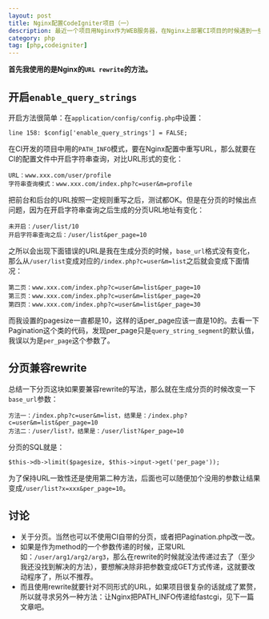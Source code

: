 ```yaml
---
layout: post
title: Nginx配置CodeIgniter项目（一）
description: 最近一个项目用Nginx作为WEB服务器，在Nginx上部署CI项目的时候遇到一些问题，想必好多朋友都遇到或者已经解决了，特总结一下。
category: php
tag: [php,codeigniter]
---
```


**首先我使用的是Nginx的`URL rewrite`的方法。**

## 开启`enable_query_strings`

开启方法很简单：在`application/config/config.php`中设置：

    line 158: $config['enable_query_strings'] = FALSE;

在CI开发的项目中用的`PATH_INFO`模式，要在Nginx配置中重写URL，那么就要在CI的配置文件中开启字符串查询，对比URL形式的变化：

    URL：www.xxx.com/user/profile
    字符串查询模式：www.xxx.com/index.php?c=user&m=profile

把前台和后台的URL按照一定规则重写之后，测试都OK。但是在分页的时候出点问题，因为在开启字符串查询之后生成的分页URL地址有变化：

    未开启：/user/list/10
    开启字符串查询之后：/user/list&per_page=10

之所以会出现下面错误的URL是我在生成分页的时候，`base_url`格式没有变化，那么从`/user/list`变成对应的`/index.php?c=user&m=list`之后就会变成下面情况：

    第二页：www.xxx.com/index.php?c=user&m=list&per_page=10
    第三页：www.xxx.com/index.php?c=user&m=list&per_page=20
    第四页：www.xxx.com/index.php?c=user&m=list&per_page=30

而我设置的pagesize一直都是10，这样的话per_page应该一直是10的。去看一下Pagination这个类的代码，发现per_page只是`query_string_segment`的默认值，我误以为是`per_page`这个参数了。

## 分页兼容rewrite

总结一下分页这块如果要兼容rewrite的写法，那么就在生成分页的时候改变一下`base_url`参数：

    方法一：/index.php?c=user&m=list，结果是：/index.php?c=user&m=list&per_page=10
    方法二：/user/list?，结果是：/user/list?&per_page=10

分页的SQL就是：
    
    $this->db->limit($pagesize, $this->input->get('per_page'));

为了保持URL一致性还是使用第二种方法，后面也可以随便加个没用的参数让结果变成`/user/list?x=xxx&per_page=10`。

## 讨论

 * 关于分页。当然也可以不使用CI自带的分页，或者把Pagination.php改一改。
 * 如果是作为method的一个参数传递的时候，正常URL如：`/user/arg1/arg2/arg3`，那么在rewrite的时候就没法传递过去了（至少我还没找到解决的方法），要想解决除非把参数变成GET方式传递，这就要改动程序了，所以不推荐。
 * 而且使用rewrite就要针对不同形式的URL，如果项目很复杂的话就成了累赘，所以就寻求另外一种方法：让Nginx把PATH_INFO传递给fastcgi，见下一篇文章吧。
